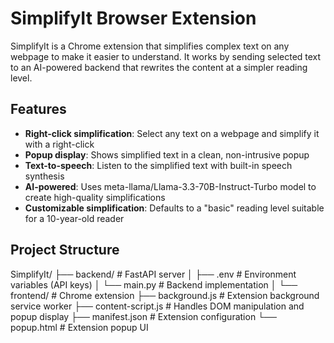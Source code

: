 # SimplifyIt Browser Extension

SimplifyIt is a Chrome extension that simplifies complex text on any webpage to make it easier to understand. It works by sending selected text to an AI-powered backend that rewrites the content at a simpler reading level.

## Features

- **Right-click simplification**: Select any text on a webpage and simplify it with a right-click
- **Popup display**: Shows simplified text in a clean, non-intrusive popup
- **Text-to-speech**: Listen to the simplified text with built-in speech synthesis
- **AI-powered**: Uses meta-llama/Llama-3.3-70B-Instruct-Turbo model to create high-quality simplifications
- **Customizable simplification**: Defaults to a "basic" reading level suitable for a 10-year-old reader

## Project Structure
SimplifyIt/
├── backend/             # FastAPI server 
│   ├── .env             # Environment variables (API keys)
│   └── main.py          # Backend implementation
│
└── frontend/            # Chrome extension
    ├── background.js    # Extension background service worker
    ├── content-script.js # Handles DOM manipulation and popup display
    ├── manifest.json    # Extension configuration
    └── popup.html       # Extension popup UI
